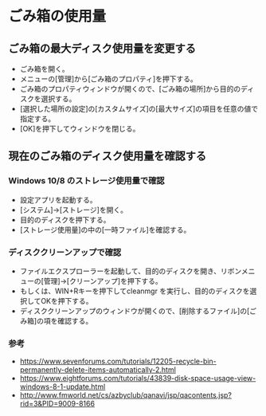 ﻿# ごみ箱の使用量

## ごみ箱の最大ディスク使用量を変更する

- ごみ箱を開く。
- メニューの[管理]から[ごみ箱のプロパティ]を押下する。
- ごみ箱のプロパティウィンドウが開くので、[ごみ箱の場所]から目的のディスクを選択する。
- [選択した場所の設定]の[カスタムサイズ]の[最大サイズ]の項目を任意の値で指定する。
- [OK]を押下してウィンドウを閉じる。

## 現在のごみ箱のディスク使用量を確認する

### Windows 10/8 のストレージ使用量で確認

- 設定アプリを起動する。
- [システム]->[ストレージ]を開く。
- 目的のディスクを押下する。
- [ストレージ使用量]の中の[一時ファイル]を確認する。

### ディスククリーンアップで確認

- ファイルエクスプローラーを起動して、目的のディスクを開き、リボンメニューの[管理]->[クリーンアップ]を押下する。
- もしくは、WIN+Rキーを押下してcleanmgr を実行し、目的のディスクを選択してOKを押下する。
- ディスククリーンアップのウィンドウが開くので、[削除するファイル]の[ごみ箱]の項を確認する。

### 参考

- https://www.sevenforums.com/tutorials/12205-recycle-bin-permanently-delete-items-automatically-2.html
- https://www.eightforums.com/tutorials/43839-disk-space-usage-view-windows-8-1-update.html
- http://www.fmworld.net/cs/azbyclub/qanavi/jsp/qacontents.jsp?rid=3&PID=9009-8166
